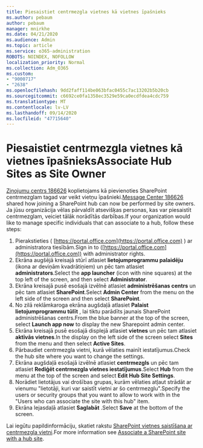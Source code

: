 ```yaml
---
title: Piesaistiet centrmezgla vietnes kā vietnes īpašnieks
ms.author: pebaum
author: pebaum
manager: mnirkhe
ms.date: 04/21/2020
ms.audience: Admin
ms.topic: article
ms.service: o365-administration
ROBOTS: NOINDEX, NOFOLLOW
localization_priority: Normal
ms.collection: Adm_O365
ms.custom:
- "9000717"
- "2638"
ms.openlocfilehash: 9dd2faff114be063bfac0455c7ac13202b5b20cb
ms.sourcegitcommit: c6692ce0fa1358ec3529e59ca0ecdfdea4cdc759
ms.translationtype: MT
ms.contentlocale: lv-LV
ms.lasthandoff: 09/14/2020
ms.locfileid: "47715640"
---
```

# <a name="associate-hub-sites-as-site-owner"></a><span data-ttu-id="2e9ca-102">Piesaistiet centrmezgla vietnes kā vietnes īpašnieks</span><span class="sxs-lookup"><span data-stu-id="2e9ca-102">Associate Hub Sites as Site Owner</span></span>

<span data-ttu-id="2e9ca-103">[Ziņojumu centrs 186626](https://admin.microsoft.com/Adminportal/Home?source=applauncher#/MessageCenter?id=MC186626) koplietojams kā pievienoties SharePoint centrmezglam tagad var veikt vietņu īpašnieki.</span><span class="sxs-lookup"><span data-stu-id="2e9ca-103">[Message Center 186626](https://admin.microsoft.com/Adminportal/Home?source=applauncher#/MessageCenter?id=MC186626) shared how joining a SharePoint hub can now be performed by site owners.</span></span> <span data-ttu-id="2e9ca-104">Ja jūsu organizācija vēlas pārvaldīt atsevišķas personas, kas var piesaistīt centrmezglam, veiciet tālāk norādītās darbības.</span><span class="sxs-lookup"><span data-stu-id="2e9ca-104">If your organization would like to manage specific individuals that can associate to a hub, follow these steps:</span></span> 

1. <span data-ttu-id="2e9ca-105">Pierakstieties ( [https://portal.office.com](https://portal.office.com) ) ar administratora tiesībām.</span><span class="sxs-lookup"><span data-stu-id="2e9ca-105">Sign in to ([https://portal.office.com](https://portal.office.com)) with administrator rights.</span></span>
2. <span data-ttu-id="2e9ca-106">Ekrāna augšējā kreisajā stūrī atlasiet **lietojumprogrammu palaidēju** (ikona ar deviņām kvadrātiņiem) un pēc tam atlasiet **administrators**.</span><span class="sxs-lookup"><span data-stu-id="2e9ca-106">Select the **app launcher** (icon with nine squares) at the top left of the screen, and then select **Administrator**.</span></span>
3. <span data-ttu-id="2e9ca-107">Ekrāna kreisajā pusē esošajā izvēlnē atlasiet **administrēšanas centrs** un pēc tam atlasiet **SharePoint**.</span><span class="sxs-lookup"><span data-stu-id="2e9ca-107">Select **Admin Center** from the menu on the left side of the screen and then select **SharePoint**.</span></span>
4. <span data-ttu-id="2e9ca-108">No zilā reklāmkaroga ekrāna augšdaļā atlasiet **Palaist lietojumprogrammu tūlīt** , lai tiktu parādīts jaunais SharePoint administrēšanas centrs.</span><span class="sxs-lookup"><span data-stu-id="2e9ca-108">From the blue banner at the top of the screen, select **Launch app now** to display the new Sharepoint admin center.</span></span>
5. <span data-ttu-id="2e9ca-109">Ekrāna kreisajā pusē esošajā displejā atlasiet **vietnes** un pēc tam atlasiet **aktīvās vietnes**.</span><span class="sxs-lookup"><span data-stu-id="2e9ca-109">In the display on the left side of the screen select **Sites** from the menu and then select **Active Sites**.</span></span>
6. <span data-ttu-id="2e9ca-110">Pārbaudiet centrmezgla vietni, kurā vēlaties mainīt iestatījumus.</span><span class="sxs-lookup"><span data-stu-id="2e9ca-110">Check the hub site where you want to change the settings.</span></span>
7. <span data-ttu-id="2e9ca-111">Ekrāna augšdaļā esošajā izvēlnē atlasiet **centrmezgls** un pēc tam atlasiet **Rediģēt centrmezgla vietnes iestatījumus**.</span><span class="sxs-lookup"><span data-stu-id="2e9ca-111">Select **Hub** from the menu at the top of the screen and select **Edit Hub Site Settings**.</span></span>
8. <span data-ttu-id="2e9ca-112">Norādiet lietotājus vai drošības grupas, kurām vēlaties atļaut strādāt ar vienumu "lietotāji, kuri var saistīt vietni ar šo centrmezglu".</span><span class="sxs-lookup"><span data-stu-id="2e9ca-112">Specify the users or security groups that you want to allow to work with in the "Users who can associate the site with this hub" item.</span></span>
9. <span data-ttu-id="2e9ca-113">Ekrāna lejasdaļā atlasiet **Saglabāt** .</span><span class="sxs-lookup"><span data-stu-id="2e9ca-113">Select **Save** at the bottom of the screen.</span></span>

<span data-ttu-id="2e9ca-114">Lai iegūtu papildinformāciju, skatiet rakstu [SharePoint vietnes saistīšana ar centrmezgla vietni](https://support.office.com/article/associate-a-sharepoint-site-with-a-hub-site-ae0009fd-af04-4d3d-917d-88edb43efc05).</span><span class="sxs-lookup"><span data-stu-id="2e9ca-114">For more information see [Associate a SharePoint site with a hub site](https://support.office.com/article/associate-a-sharepoint-site-with-a-hub-site-ae0009fd-af04-4d3d-917d-88edb43efc05).</span></span> 